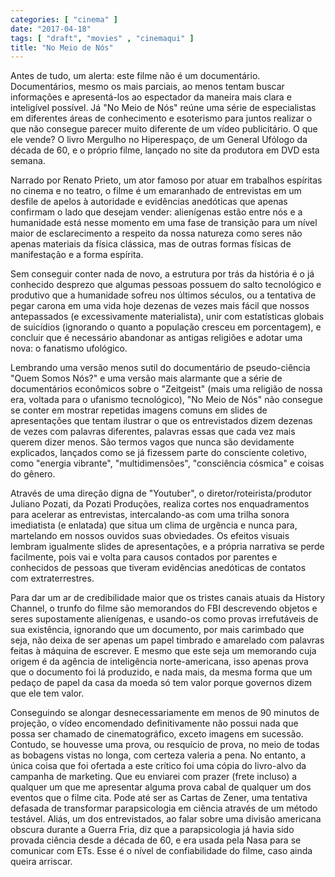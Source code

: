 ```yaml
---
categories: [ "cinema" ]
date: "2017-04-18"
tags: [ "draft", "movies" , "cinemaqui" ]
title: "No Meio de Nós"
---
```

Antes de tudo, um alerta: este filme não é um
documentário. Documentários, mesmo os mais parciais, ao menos tentam
buscar informações e apresentá-los ao espectador da maneira mais
clara e inteligível possível. Já "No Meio de Nós" reúne uma série
de especialistas em diferentes áreas de conhecimento e esoterismo para
juntos realizar o que não consegue parecer muito diferente de um vídeo
publicitário. O que ele vende? O livro Mergulho no Hiperespaço, de um
General Ufólogo da década de 60, e o próprio filme, lançado no site
da produtora em DVD esta semana.

Narrado por Renato Prieto, um ator famoso por atuar em trabalhos
espíritas no cinema e no teatro, o filme é um emaranhado de entrevistas
em um desfile de apelos à autoridade e evidências anedóticas que
apenas confirmam o lado que desejam vender: alienígenas estão entre
nós e a humanidade está nesse momento em uma fase de transição para
um nível maior de esclarecimento a respeito da nossa natureza como
seres não apenas materiais da física clássica, mas de outras formas
físicas de manifestação e a forma espírita.

Sem conseguir conter nada de novo, a estrutura por trás da história
é o já conhecido desprezo que algumas pessoas possuem do salto
tecnológico e produtivo que a humanidade sofreu nos últimos séculos,
ou a tentativa de pegar carona em uma vida hoje dezenas de vezes mais
fácil que nossos antepassados (e excessivamente materialista), unir com
estatísticas globais de suicídios (ignorando o quanto a população
cresceu em porcentagem), e concluir que é necessário abandonar as
antigas religiões e adotar uma nova: o fanatismo ufológico.

Lembrando uma versão menos sutil do documentário de pseudo-ciência
"Quem Somos Nós?" e uma versão mais alarmante que a série de
documentários econômicos sobre o "Zeitgeist" (mais uma religião de
nossa era, voltada para o ufanismo tecnológico), "No Meio de Nós"
não consegue se conter em mostrar repetidas imagens comuns em slides
de apresentações que tentam ilustrar o que os entrevistados dizem
dezenas de vezes com palavras diferentes, palavras essas que cada vez
mais querem dizer menos. São termos vagos que nunca são devidamente
explicados, lançados como se já fizessem parte do consciente coletivo,
como "energia vibrante", "multidimensões", "consciência cósmica"
e coisas do gênero.

Através de uma direção digna de "Youtuber", o
diretor/roteirista/produtor Juliano Pozati, da Pozati Produções, realiza
cortes nos enquadramentos para acelerar as entrevistas, intercalando-as
com uma trilha sonora imediatista (e enlatada) que situa um clima de
urgência e nunca para, martelando em nossos ouvidos suas obviedades. Os
efeitos visuais lembram igualmente slides de apresentações, e a própria
narrativa se perde facilmente, pois vai e volta para causos contados por
parentes e conhecidos de pessoas que tiveram evidências anedóticas de
contatos com extraterrestres.

Para dar um ar de credibilidade maior que os tristes canais atuais da
History Channel, o trunfo do filme são memorandos do FBI descrevendo
objetos e seres supostamente alienígenas, e usando-os como provas
irrefutáveis de sua existência, ignorando que um documento, por
mais carimbado que seja, não deixa de ser apenas um papel timbrado
e amarelado com palavras feitas à máquina de escrever. E mesmo que
este seja um memorando cuja origem é da agência de inteligência
norte-americana, isso apenas prova que o documento foi lá produzido,
e nada mais, da mesma forma que um pedaço de papel da casa da moeda
só tem valor porque governos dizem que ele tem valor.

Conseguindo se alongar desnecessariamente em menos de 90 minutos
de projeção, o vídeo encomendado definitivamente não possui
nada que possa ser chamado de cinematográfico, exceto imagens em
sucessão. Contudo, se houvesse uma prova, ou resquício de prova,
no meio de todas as bobagens vistas no longa, com certeza valeria a
pena. No entanto, a única coisa que foi ofertada a este crítico foi
uma cópia do livro-alvo da campanha de marketing. Que eu enviarei com
prazer (frete incluso) a qualquer um que me apresentar alguma prova cabal
de qualquer um dos eventos que o filme cita. Pode até ser as Cartas de
Zener, uma tentativa defasada de transformar parapsicologia em ciência
através de um método testável. Aliás, um dos entrevistados, ao falar
sobre uma divisão americana obscura durante a Guerra Fria, diz que a
parapsicologia já havia sido provada ciência desde a década de 60,
e era usada pela Nasa para se comunicar com ETs. Esse é o nível de
confiabilidade do filme, caso ainda queira arriscar.
